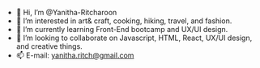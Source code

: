 - 👋 Hi, I’m @Yanitha-Ritcharoon
- 👀 I’m interested in art& craft, cooking, hiking, travel, and fashion.
- 🌱 I’m currently learning Front-End bootcamp and UX/UI design.
- 💞️ I’m looking to collaborate on Javascript, HTML, React, UX/UI design, and creative things. 
- 📫 E-mail: yanitha.ritch@gmail.com

<!---
Yanitha-Ritcharoon/Yanitha-Ritcharoon is a ✨ special ✨ repository because its `README.md` (this file) appears on your GitHub profile.
You can click the Preview link to take a look at your changes.
--->
